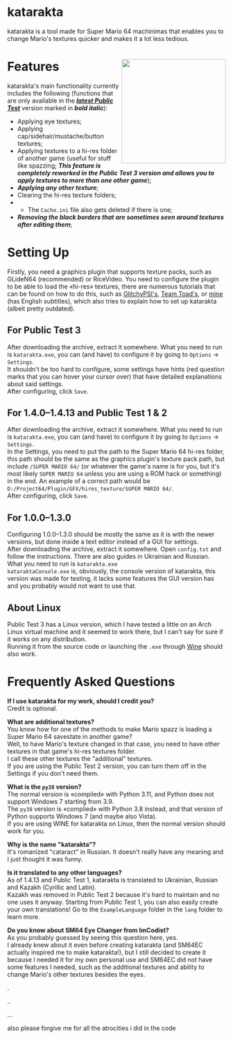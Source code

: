 # katarakta
katarakta is a tool made for Super Mario 64 machinimas that enables you to change Mario's textures quicker and makes it a lot less tedious.

# <img align="right" src="https://github.com/vazhka-dolya/katarakta/blob/main/GitHubImg/katarakta_PT3_screenshot_1.png" width="240"/> Features
katarakta's main functionality currently includes the following (functions that are only available in the [***latest Public Test***](https://github.com/vazhka-dolya/katarakta/releases/tag/vpt3) version marked in ***bold italic***):
- Applying eye textures;
- Applying cap/sidehair/mustache/button textures;
- Applying textures to a hi-res folder of another game (useful for stuff like spazzing; ***This feature is completely reworked in the Public Test 3 version and allows you to apply textures to more than one other game***);
- ***Applying any other texture***;
- Clearing the hi-res texture folders;
- - The `Cache.ini` file also gets deleted if there is one;
- ***Removing the black borders that are sometimes seen around textures after editing them***;

# Setting Up
Firstly, you need a graphics plugin that supports texture packs, such as GLideN64 (recommended) or RiceVideo. You need to configure the plugin to be able to load the «hi-res» textures, there are numerous tutorials that can be found on how to do this, such as [GlitchyPSI's](https://www.youtube.com/watch?v=AsmwKbv054g), [Team Toad's](https://www.youtube.com/watch?v=o33pdMVl2Ow), or [mine](https://www.youtube.com/watch?v=1VsTe2No9eA) (has English subtitles), which also tries to explain how to set up katarakta (albeit pretty outdated).

## For Public Test 3 
After downloading the archive, extract it somewhere. What you need to run is `katarakta.exe`, you can (and have) to configure it by going to `Options` -> `Settings`.\
It shouldn't be too hard to configure, some settings have hints (red question marks that you can hover your cursor over) that have detailed explanations about said settings.\
After configuring, click `Save`.
## For 1.4.0–1.4.13 and Public Test 1 & 2
After downloading the archive, extract it somewhere. What you need to run is `katarakta.exe`, you can (and have) to configure it by going to `Options` -> `Settings`.\
In the Settings, you need to put the path to the Super Mario 64 hi-res folder, this path should be the same as the graphics plugin's texture pack path, but include `/SUPER MARIO 64/` (or whatever the game's name is for you, but it's most likely `SUPER MARIO 64` unless you are using a ROM hack or something) in the end. An example of a correct path would be `D:/Project64/Plugin/GFX/hires_texture/SUPER MARIO 64/`.\
After configuring, click `Save`.
## For 1.0.0–1.3.0
Configuring 1.0.0–1.3.0 should be mostly the same as it is with the newer versions, but done inside a text editor instead of a GUI for settings.\
After downloading the archive, extract it somewhere. Open `config.txt` and follow the instructions. There are also guides in Ukrainian and Russian.\
What you need to run is `katarakta.exe`\
`kataraktaConsole.exe` is, obviously, the console version of katarakta, this version was made for testing, it lacks some features the GUI version has and you probably would not want to use that.
## About Linux
Public Test 3 has a Linux version, which I have tested a little on an Arch Linux virtual machine and it seemed to work there, but I can't say for sure if it works on any distribution.\
Running it from the source code or launching the `.exe` through [Wine](https://www.winehq.org/) should also work.

# Frequently Asked Questions
**If I use katarakta for my work, should I credit you?**\
Credit is optional.

**What are additional textures?**\
You know how for one of the methods to make Mario spazz is loading a Super Mario 64 savestate in another game?\
Well, to have Mario's texture changed in that case, you need to have other textures in that game's hi-res textures folder.\
I call these other textures the "additional" textures.\
If you are using the Public Test 2 version, you can turn them off in the Settings if you don't need them.

**What is the `py38` version?**\
The normal version is «compiled» with Python 3.11, and Python does not support Windows 7 starting from 3.9.\
The `py38` version is «complied» with Python 3.8 instead, and that version of Python supports Windows 7 (and maybe also Vista).\
If you are using WINE for katarakta on Linux, then the normal version should work for you.

**Why is the name "katarakta"?**\
It's romanized "cataract" in Russian. It doesn't really have any meaning and I just thought it was funny.

**Is it translated to any other languages?**\
As of 1.4.13 and Public Test 1, katarakta is translated to Ukrainian, Russian and Kazakh (Cyrillic and Latin).\
Kazakh was removed in Public Test 2 because it's hard to maintain and no one uses it anyway.
Starting from Public Test 1, you can also easily create your own translations! Go to the `ExampleLanguage` folder in the `lang` folder to learn more.

**Do you know about SM64 Eye Changer from ImCodist?**\
As you probably guessed by seeing this question here, yes.\
I already knew about it even before creating katarakta (and SM64EC actually inspired me to make katarakta!), but I still decided to create it because I needed it for my own personal use and SM64EC did not have some features I needed, such as the additional textures and ability to change Mario's other textures besides the eyes.

.

..

...

also please forgive me for all the atrocities i did in the code
